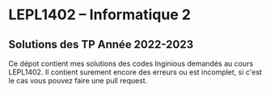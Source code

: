 # LEPL1402 – Informatique 2

## Solutions des TP Année 2022-2023

Ce dépot contient mes solutions des codes Inginious demandés au cours LEPL1402.
Il contient surement encore des erreurs ou est incomplet, si c'est le cas vous pouvez faire une pull request.